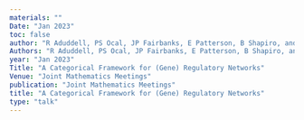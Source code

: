 ```yaml
---
materials: ""
Date: "Jan 2023"
toc: false
author: "R Aduddell, PS Ocal, JP Fairbanks, E Patterson, B Shapiro, and A Kumar"
Authors: "R Aduddell, PS Ocal, JP Fairbanks, E Patterson, B Shapiro, and A Kumar"
year: "Jan 2023"
Title: "A Categorical Framework for (Gene) Regulatory Networks"
Venue: "Joint Mathematics Meetings"
publication: "Joint Mathematics Meetings"
title: "A Categorical Framework for (Gene) Regulatory Networks"
type: "talk"
---
```


